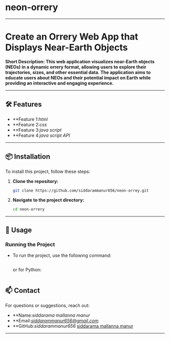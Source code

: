 # neon-orrery
---

# Create an Orrery Web App that Displays Near-Earth Objects

**Short Description: This web application visualizes near-Earth objects (NEOs) in a dynamic orrery format, allowing users to explore their trajectories, sizes, and other essential data. The application aims to educate users about NEOs and their potential impact on Earth while providing an interactive and engaging experience.** 

---

## 🛠️ Features

- **Feature 1:*html* 
- **Feature 2:*css*
- **Feature 3:*java script*
- **Feature 4:*java script API*

---

## 📦 Installation

To install this project, follow these steps:

1. **Clone the repository:**
   ```bash
   git clone https://github.com/siddarammanur656/neon-orrey.git
   ```
2. **Navigate to the project directory:**
   ```bash
   cd neon-orrery
   ```
---

## 🚀 Usage

### Running the Project

- To run the project, use the following command:
   ```bash

   ```
   or for Python:
   ```bash
   
   ```




## 📫 Contact

For questions or suggestions, reach out:

- **Name:*siddarama mallanna manur* 
- **Email:*siddarammanur656@gmail.com* 
- **GitHub:*siddarammanur656* [siddarama mallanna manur](https://github.com/siddarammanur656)

---

